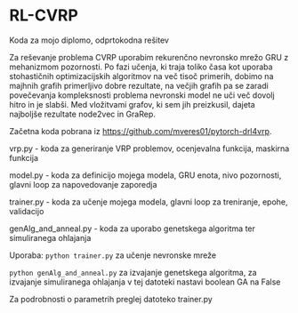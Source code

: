 # RL-CVRP
Koda za mojo diplomo, odprtokodna rešitev

Za reševanje problema CVRP uporabim rekurenčno nevronsko mrežo GRU z mehanizmom pozornosti. Po fazi učenja, ki traja toliko časa kot uporaba stohastičnih optimizacijskih algoritmov na več tisoč primerih, dobimo na majhnih grafih  primerljivo dobre rezultate, na večjih grafih pa se zaradi povečevanja kompleksnosti problema nevronski model ne uči več dovolj hitro in je slabši. Med vložitvami grafov, ki sem jih preizkusil, dajeta najboljše rezultate node2vec in GraRep.

Začetna koda pobrana iz https://github.com/mveres01/pytorch-drl4vrp.

vrp.py - koda za generiranje VRP problemov, ocenjevalna funkcija, maskirna funkcija

model.py - koda za definicijo mojega modela, GRU enota, nivo pozornosti, glavni loop za napovedovanje zaporedja

trainer.py - koda za učenje mojega modela, glavni loop za treniranje, epohe, validacijo

genAlg_and_anneal.py - koda za uporabo genetskega algoritma ter simuliranega ohlajanja

Uporaba:
``python trainer.py`` za učenje nevronske mreže

``python genAlg_and_anneal.py`` za izvajanje genetskega algoritma, za izvajanje simuliranega ohlajanja v tej datoteki nastavi boolean GA na False

Za podrobnosti o parametrih preglej datoteko trainer.py
